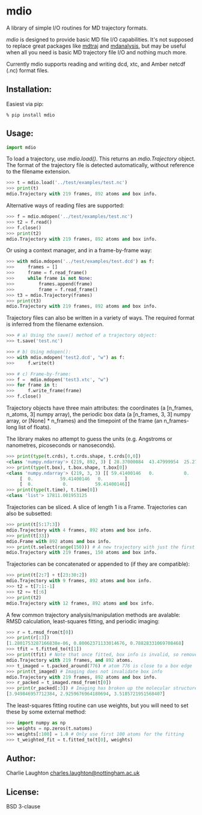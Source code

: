 # mdio

A library of simple I/O routines for MD trajectory formats.

*mdio* is designed to provide basic MD file I/O capabilities. It's not supposed to replace great packages like
[mdtraj](www.mdtraj.org) and [mdanalysis](www.mdanalysis.org), but may be useful when all you need is basic MD 
trajectory file I/O and nothing much more.

Currently mdio supports reading and writing dcd, xtc, and Amber netcdf (.nc) format files.

## Installation:

Easiest via pip:

```
% pip install mdio
```

## Usage:


```python
import mdio
```


To load a trajectory, use *mdio.load()*. This returns an *mdio.Trajectory* object. The format of the trajectory file is detected automatically, without reference to the filename extension.

```python
>>> t = mdio.load('../test/examples/test.nc')
>>> print(t)
mdio.Trajectory with 219 frames, 892 atoms and box info.
```


Alternative ways of reading files are supported:

```python
>>> f = mdio.mdopen('../test/examples/test.nc')
>>> t2 = f.read()
>>> f.close()
>>> print(t2)
mdio.Trajectory with 219 frames, 892 atoms and box info.
```


Or using a context manager, and in a frame-by-frame way:

```python
>>> with mdio.mdopen('../test/examples/test.dcd') as f:
>>>     frames = []
>>>     frame = f.read_frame()
>>>     while frame is not None:
>>>         frames.append(frame)
>>>         frame = f.read_frame()
>>> t3 = mdio.Trajectory(frames)
>>> print(t3)
mdio.Trajectory with 219 frames, 892 atoms and box info.
```


Trajectory files can also be written in a variety of ways. The required format is inferred from the filename extension.

```python
>>> # a) Using the save() method of a trajectory object:
>>> t.save('test.nc')

>>> # b) Using mdopen():
>>> with mdio.mdopen('test2.dcd', "w") as f:
>>>     f.write(t)

>>> # c) Frame-by-frame:
>>> f =  mdio.mdopen('test3.xtc', "w")
>>> for frame in t:
>>>     f.write_frame(frame)
>>> f.close()
```


Trajectory objects have three main attributes: the coordinates (a [n_frames, n_atoms, 3] numpy array), the periodic box data (a [n_frames, 3, 3] numpy array, or [None] * n_frames) and the timepoint of the frame (an n_frames-long list of floats).

The library makes no attempt to guess the units (e.g. Angstroms or nanometres, picoseconds or nanoseconds).

```python
>>> print(type(t.crds), t.crds.shape, t.crds[0,0])
<class 'numpy.ndarray'> (219, 892, 3) [ 28.37000084  43.47999954  25.27000237]
>>> print(type(t.box), t.box.shape, t.box[0])
<class 'numpy.ndarray'> (219, 3, 3) [[ 59.41400146   0.           0.        ]
     [  0.          59.41400146   0.        ]
     [  0.           0.          59.41400146]]
>>> print(type(t.time), t.time[0])
<class 'list'> 17811.001953125
```


Trajectories can be sliced. A slice of length 1 is a Frame. Trajectories can also be subsetted:

```python
>>> print(t[5:17:3])
mdio.Trajectory with 4 frames, 892 atoms and box info.
>>> print(t[33])
mdio.Frame with 892 atoms and box info.
>>> print(t.select(range(150))) # A new trajectory with just the first 150 atoms
mdio.Trajectory with 219 frames, 150 atoms and box info.
```


Trajectories can be concatenated or appended to (if they are compatible):

```python
>>> print(t[2:7] + t[23:30:2])
mdio.Trajectory with 9 frames, 892 atoms and box info.
>>> t2 = t[7:1:-1]
>>> t2 += t[:6]
>>> print(t2)
mdio.Trajectory with 12 frames, 892 atoms and box info.
```


A few common trajectory analysis/manipulation methods are avalable: RMSD calculation, least-squares fitting, and periodic imaging:

```python
>>> r = t.rmsd_from(t[0])
>>> print(r[:3])
[1.2801753287166838e-06, 0.80062371133014676, 0.78828331069708468]
>>> tfit = t.fitted_to(t[1])
>>> print(tfit) # Note that once fitted, box info is invalid, so removed.
mdio.Trajectory with 219 frames, and 892 atoms.
>>> t_imaged = t.packed_around(776) # atom 776 is close to a box edge
>>> print(t_imaged) # Imaging does not invalidate box info
mdio.Trajectory with 219 frames, 892 atoms and box info.
>>> r_packed = t_imaged.rmsd_from(t[0])
>>> print(r_packed[:3]) # Imaging has broken up the molecular structure
[3.949846957712384, 2.9259676964180694, 3.5185721951568407]
```


The least-squares fitting routine can use weights, but you will need to set these by some external method:

```python
>>> import numpy as np
>>> weights = np.zeros(t.natoms)
>>> weights[:100] = 1.0 # Only use first 100 atoms for the fitting
>>> t_weighted_fit = t.fitted_to(t[0], weights)
```

## Author:

Charlie Laughton charles.laughton@nottingham.ac.uk

## License:

BSD 3-clause
